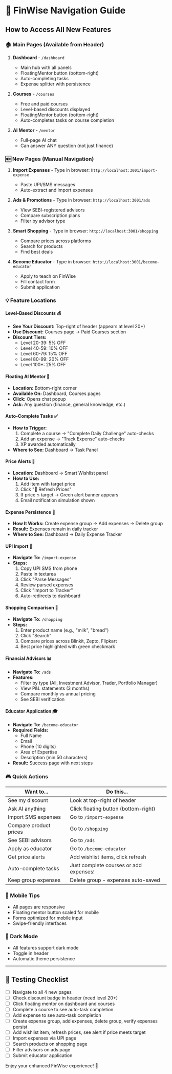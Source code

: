 # 🧭 FinWise Navigation Guide

## How to Access All New Features

### 🏠 Main Pages (Available from Header)
1. **Dashboard** - `/dashboard`
   - Main hub with all panels
   - FloatingMentor button (bottom-right)
   - Auto-completing tasks
   - Expense splitter with persistence

2. **Courses** - `/courses`
   - Free and paid courses
   - Level-based discounts displayed
   - FloatingMentor button (bottom-right)
   - Auto-completes tasks on course completion

3. **AI Mentor** - `/mentor`
   - Full-page AI chat
   - Can answer ANY question (not just finance)

### 🆕 New Pages (Manual Navigation)

1. **Import Expenses** - Type in browser: `http://localhost:3001/import-expense`
   - Paste UPI/SMS messages
   - Auto-extract and import expenses

2. **Ads & Promotions** - Type in browser: `http://localhost:3001/ads`
   - View SEBI-registered advisors
   - Compare subscription plans
   - Filter by advisor type

3. **Smart Shopping** - Type in browser: `http://localhost:3001/shopping`
   - Compare prices across platforms
   - Search for products
   - Find best deals

4. **Become Educator** - Type in browser: `http://localhost:3001/become-educator`
   - Apply to teach on FinWise
   - Fill contact form
   - Submit application

### 💡 Feature Locations

#### Level-Based Discounts 💰
- **See Your Discount:** Top-right of header (appears at level 20+)
- **Use Discount:** Courses page → Paid Courses section
- **Discount Tiers:**
  - Level 20-39: 5% OFF
  - Level 40-59: 10% OFF
  - Level 60-79: 15% OFF
  - Level 80-99: 20% OFF
  - Level 100+: 25% OFF

#### Floating AI Mentor 🤖
- **Location:** Bottom-right corner
- **Available On:** Dashboard, Courses pages
- **Click:** Opens chat popup
- **Ask:** Any question (finance, general knowledge, etc.)

#### Auto-Complete Tasks ✅
- **How to Trigger:**
  1. Complete a course → "Complete Daily Challenge" auto-checks
  2. Add an expense → "Track Expense" auto-checks
  3. XP awarded automatically
- **Where to See:** Dashboard → Task Panel

#### Price Alerts 🔔
- **Location:** Dashboard → Smart Wishlist panel
- **How to Use:**
  1. Add item with target price
  2. Click "🔄 Refresh Prices"
  3. If price ≤ target → Green alert banner appears
  4. Email notification simulation shown

#### Expense Persistence 💾
- **How It Works:** Create expense group → Add expenses → Delete group
- **Result:** Expenses remain in daily tracker
- **Where to See:** Dashboard → Daily Expense Tracker

#### UPI Import 📱
- **Navigate To:** `/import-expense`
- **Steps:**
  1. Copy UPI SMS from phone
  2. Paste in textarea
  3. Click "Parse Messages"
  4. Review parsed expenses
  5. Click "Import to Tracker"
  6. Auto-redirects to dashboard

#### Shopping Comparison 🛒
- **Navigate To:** `/shopping`
- **Steps:**
  1. Enter product name (e.g., "milk", "bread")
  2. Click "Search"
  3. Compare prices across Blinkit, Zepto, Flipkart
  4. Best price highlighted with green checkmark

#### Financial Advisors 📊
- **Navigate To:** `/ads`
- **Features:**
  - Filter by type (All, Investment Advisor, Trader, Portfolio Manager)
  - View P&L statements (3 months)
  - Compare monthly vs annual pricing
  - See SEBI verification

#### Educator Application 🎓
- **Navigate To:** `/become-educator`
- **Required Fields:**
  - Full Name
  - Email
  - Phone (10 digits)
  - Area of Expertise
  - Description (min 50 characters)
- **Result:** Success page with next steps

### 🎮 Quick Actions

| Want to... | Do this... |
|------------|-----------|
| See my discount | Look at top-right of header |
| Ask AI anything | Click floating button (bottom-right) |
| Import SMS expenses | Go to `/import-expense` |
| Compare product prices | Go to `/shopping` |
| See SEBI advisors | Go to `/ads` |
| Apply as educator | Go to `/become-educator` |
| Get price alerts | Add wishlist items, click refresh |
| Auto-complete tasks | Just complete courses or add expenses! |
| Keep group expenses | Delete group - expenses auto-saved |

### 📱 Mobile Tips
- All pages are responsive
- Floating mentor button scaled for mobile
- Forms optimized for mobile input
- Swipe-friendly interfaces

### 🌙 Dark Mode
- All features support dark mode
- Toggle in header
- Automatic theme persistence

---

## 🎯 Testing Checklist

- [ ] Navigate to all 4 new pages
- [ ] Check discount badge in header (need level 20+)
- [ ] Click floating mentor on dashboard and courses
- [ ] Complete a course to see auto-task completion
- [ ] Add expense to see auto-task completion
- [ ] Create expense group, add expenses, delete group, verify expenses persist
- [ ] Add wishlist item, refresh prices, see alert if price meets target
- [ ] Import expenses via UPI page
- [ ] Search products on shopping page
- [ ] Filter advisors on ads page
- [ ] Submit educator application

Enjoy your enhanced FinWise experience! 🚀
